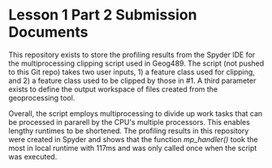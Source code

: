 # Lesson 1 Part 2 Submission Documents
This repository exists to store the profiling results from the Spyder IDE for the multiprocessing clipping script used in Geog489. The script (not pushed to this Git repo) takes two user inputs, 1) a feature class used for clipping, and 2) a feature class used to be clipped by those in #1. A third parameter exists to define the output workspace of files created from the geoprocessing tool.

Overall, the script employs multiprocessing to divide up work tasks that can be processed in pararell by the CPU's multiple processors. This enables lengthy runtimes to be shortened. The profiling results in this repository were created in Spyder and shows that the function _mp_handler()_ took the most in local runtime with 117ms and was only called once when the script was executed.
